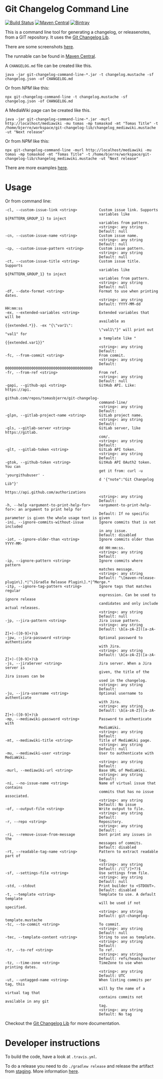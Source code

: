 # Git Changelog Command Line
[![Build Status](https://travis-ci.org/tomasbjerre/git-changelog-command-line.svg?branch=master)](https://travis-ci.org/tomasbjerre/git-changelog-command-line)
[![Maven Central](https://maven-badges.herokuapp.com/maven-central/se.bjurr.gitchangelog/git-changelog-command-line/badge.svg)](https://maven-badges.herokuapp.com/maven-central/se.bjurr.gitchangelog/git-changelog-command-line)
[![Bintray](https://api.bintray.com/packages/tomasbjerre/tomasbjerre/se.bjurr.gitchangelog%3Agit-changelog-command-line/images/download.svg) ](https://bintray.com/tomasbjerre/tomasbjerre/se.bjurr.gitchangelog%3Agit-changelog-command-line/_latestVersion)

This is a command line tool for generating a changelog, or releasenotes, from a GIT repository. It uses the [Git Changelog Lib](https://github.com/tomasbjerre/git-changelog-lib).

There are some screenshots [here](https://github.com/tomasbjerre/git-changelog-lib/tree/screenshots/sandbox).

The runnable can be found in [Maven Central](http://search.maven.org/#search%7Cga%7C1%7Ca%3A%22git-changelog-command-line%22).

A `CHANGELOG.md` file can be created like this.
```shell
java -jar git-changelog-command-line-*.jar -t changelog.mustache -sf changelog.json -of CHANGELOG.md
```
Or from *NPM* like this:
```shell
npx git-changelog-command-line -t changelog.mustache -sf changelog.json -of CHANGELOG.md
```

A MediaWiki page can be created like this.
```shell
java -jar git-changelog-command-line-*.jar -murl http://localhost/mediawiki -mu tomas -mp tomaskod -mt "Tomas Title" -t /home/bjerre/workspace/git-changelog-lib/changelog_mediawiki.mustache -ut "Next release"
```
Or from *NPM* like this:
```shell
npx git-changelog-command-line -murl http://localhost/mediawiki -mu tomas -mp tomaskod -mt "Tomas Title" -t /home/bjerre/workspace/git-changelog-lib/changelog_mediawiki.mustache -ut "Next release"
```

There are more examples [here](https://github.com/tomasbjerre/git-changelog-command-line/blob/master/generate_changelog.sh).

# Usage
Or from command line:
```shell
-cl, --custom-issue-link <string>          Custom issue link. Supports 
                                           variables like ${PATTERN_GROUP_1} to inject 
                                           variables from pattern.
                                           <string>: any string
                                           Default: null
-cn, --custom-issue-name <string>          Custom issue name.
                                           <string>: any string
                                           Default: null
-cp, --custom-issue-pattern <string>       Custom issue pattern.
                                           <string>: any string
                                           Default: null
-ct, --custom-issue-title <string>         Custom issue title. Supports 
                                           variables like ${PATTERN_GROUP_1} to inject 
                                           variables from pattern.
                                           <string>: any string
                                           Default: null
-df, --date-format <string>                Format to use when printing dates.
                                           <string>: any string
                                           Default: YYYY-MM-dd HH:mm:ss
-ex, --extended-variables <string>         Extended variables that will be 
                                           available as {{extended.*}}. -ex "{\"var1\": 
                                           \"val1\"}" will print out "val1" for 
                                           a template like "{{extended.var1}}"
                                           <string>: any string
                                           Default: 
-fc, --from-commit <string>                From commit.
                                           <string>: any string
                                           Default: 0000000000000000000000000000000000000000
-fr, --from-ref <string>                   From ref.
                                           <string>: any string
                                           Default: null
-gapi, --github-api <string>               GitHub API. Like: https://api.
                                           github.com/repos/tomasbjerre/git-changelog-
                                           command-line/
                                           <string>: any string
                                           Default: 
-glpn, --gitlab-project-name <string>      GitLab project name.
                                           <string>: any string
                                           Default: 
-gls, --gitlab-server <string>             GitLab server, like https://gitlab.
                                           com/.
                                           <string>: any string
                                           Default: 
-glt, --gitlab-token <string>              GitLab API token.
                                           <string>: any string
                                           Default: 
-gtok, --github-token <string>             GitHub API OAuth2 token. You can 
                                           get it from: curl -u 'yourgithubuser' -
                                           d '{"note":"Git Changelog Lib"}' 
                                           https://api.github.com/authorizations
                                           <string>: any string
                                           Default: 
-h, --help <argument-to-print-help-for>    <argument-to-print-help-for>: an argument to print help for
                                           Default: If no specific parameter is given the whole usage text is given
-ini, --ignore-commits-without-issue       Ignore commits that is not included 
                                           in any issue.
                                           Default: disabled
-iot, --ignore-older-than <string>         Ignore commits older than YYYY-MM-
                                           dd HH:mm:ss.
                                           <string>: any string
                                           Default: 
-ip, --ignore-pattern <string>             Ignore commits where pattern 
                                           matches message.
                                           <string>: any string
                                           Default: ^\[maven-release-plugin\].*|^\[Gradle Release Plugin\].*|^Merge.*
-itp, --ignore-tag-pattern <string>        Ignore tags that matches regular 
                                           expression. Can be used to ignore release 
                                           candidates and only include actual releases.
                                           <string>: any string
                                           Default: null
-jp, --jira-pattern <string>               Jira issue pattern.
                                           <string>: any string
                                           Default: \b[a-zA-Z]([a-zA-Z]+)-([0-9]+)\b
-jpw, --jira-password <string>             Optional password to authenticate 
                                           with Jira.
                                           <string>: any string
                                           Default: \b[a-zA-Z]([a-zA-Z]+)-([0-9]+)\b
-js, --jiraServer <string>                 Jira server. When a Jira server is 
                                           given, the title of the Jira issues can be 
                                           used in the changelog.
                                           <string>: any string
                                           Default: 
-ju, --jira-username <string>              Optional username to authenticate 
                                           with Jira.
                                           <string>: any string
                                           Default: \b[a-zA-Z]([a-zA-Z]+)-([0-9]+)\b
-mp, --mediawiki-password <string>         Password to authenticate with 
                                           MediaWiki.
                                           <string>: any string
                                           Default: 
-mt, --mediawiki-title <string>            Title of MediaWiki page.
                                           <string>: any string
                                           Default: null
-mu, --mediawiki-user <string>             User to authenticate with MediaWiki.
                                           <string>: any string
                                           Default: 
-murl, --mediawiki-url <string>            Base URL of MediaWiki.
                                           <string>: any string
                                           Default: 
-ni, --no-issue-name <string>              Name of virtual issue that contains 
                                           commits that has no issue associated.
                                           <string>: any string
                                           Default: No issue
-of, --output-file <string>                Write output to file.
                                           <string>: any string
                                           Default: 
-r, --repo <string>                        Repository.
                                           <string>: any string
                                           Default: .
-ri, --remove-issue-from-message           Dont print any issues in the 
                                           messages of commits.
                                           Default: disabled
-rt, --readable-tag-name <string>          Pattern to extract readable part of 
                                           tag.
                                           <string>: any string
                                           Default: /([^/]+?)$
-sf, --settings-file <string>              Use settings from file.
                                           <string>: any string
                                           Default: null
-std, --stdout                             Print builder to <STDOUT>.
                                           Default: disabled
-t, --template <string>                    Template to use. A default template 
                                           will be used if not specified.
                                           <string>: any string
                                           Default: git-changelog-template.mustache
-tc, --to-commit <string>                  To commit.
                                           <string>: any string
                                           Default: null
-tec, --template-content <string>          String to use as template.
                                           <string>: any string
                                           Default: 
-tr, --to-ref <string>                     To ref.
                                           <string>: any string
                                           Default: refs/heads/master
-tz, --time-zone <string>                  TimeZone to use when printing dates.
                                           <string>: any string
                                           Default: UTC
-ut, --untagged-name <string>              When listing commits per tag, this 
                                           will by the name of a virtual tag that 
                                           contains commits not available in any git 
                                           tag.
                                           <string>: any string
                                           Default: No tag
```

Checkout the [Git Changelog Lib](https://github.com/tomasbjerre/git-changelog-lib) for more documentation.

# Developer instructions

To build the code, have a look at `.travis.yml`.

To do a release you need to do `./gradlew release` and release the artifact from [staging](https://oss.sonatype.org/#stagingRepositories). More information [here](http://central.sonatype.org/pages/releasing-the-deployment.html).
